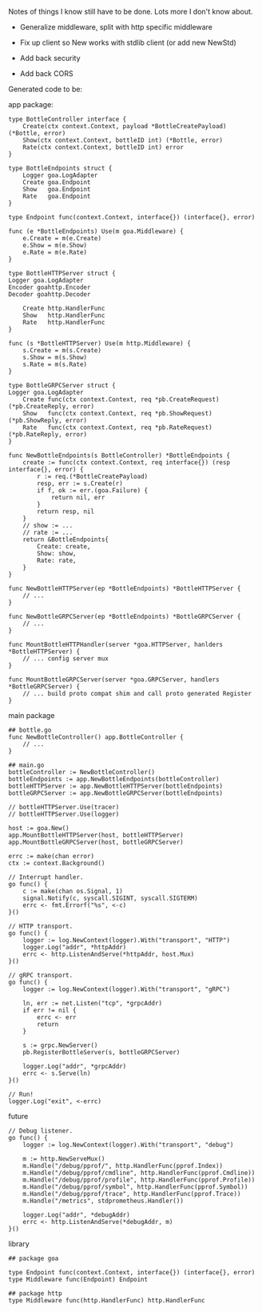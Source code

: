 Notes of things I know still have to be done. Lots more I don't know about.

- Generalize middleware, split with http specific middleware

- Fix up client so New works with stdlib client (or add new NewStd)
- Add back security
- Add back CORS


Generated code to be:

app package:

    type BottleController interface {
        Create(ctx context.Context, payload *BottleCreatePayload) (*Bottle, error)
        Show(ctx context.Context, bottleID int) (*Bottle, error)
        Rate(ctx context.Context, bottleID int) error
    }

    type BottleEndpoints struct {
        Logger goa.LogAdapter
        Create goa.Endpoint
        Show   goa.Endpoint
        Rate   goa.Endpoint
    }

    type Endpoint func(context.Context, interface{}) (interface{}, error)

    func (e *BottleEndpoints) Use(m goa.Middleware) {
        e.Create = m(e.Create)
        e.Show = m(e.Show)
        e.Rate = m(e.Rate)
    }

    type BottleHTTPServer struct {
    Logger goa.LogAdapter
    Encoder goahttp.Encoder
    Decoder goahttp.Decoder

        Create http.HandlerFunc
        Show   http.HandlerFunc
        Rate   http.HandlerFunc
    }

    func (s *BottleHTTPServer) Use(m http.Middleware) {
        s.Create = m(s.Create)
        s.Show = m(s.Show)
        s.Rate = m(s.Rate)
    }

    type BottleGRPCServer struct {
    Logger goa.LogAdapter
        Create func(ctx context.Context, req *pb.CreateRequest) (*pb.CreateReply, error)
        Show   func(ctx context.Context, req *pb.ShowRequest) (*pb.ShowReply, error)
        Rate   func(ctx context.Context, req *pb.RateRequest) (*pb.RateReply, error)
    }

    func NewBottleEndpoints(s BottleController) *BottleEndpoints {
        create := func(ctx context.Context, req interface{}) (resp interface{}, error) {
            r := req.(*BottleCreatePayload)
            resp, err := s.Create(r)
            if f, ok := err.(goa.Failure) {
                return nil, err
            }
            return resp, nil
        }
        // show := ...
        // rate := ...
        return &BottleEndpoints{
            Create: create,
            Show: show,
            Rate: rate,
        }
    }

    func NewBottleHTTPServer(ep *BottleEndpoints) *BottleHTTPServer {
        // ...
    }

    func NewBottleGRPCServer(ep *BottleEndpoints) *BottleGRPCServer {
        // ...
    }

    func MountBottleHTTPHandler(server *goa.HTTPServer, hanlders *BottleHTTPServer) {
        // ... config server mux
    }

    func MountBottleGRPCServer(server *goa.GRPCServer, handlers *BottleGRPCServer) {
        // ... build proto compat shim and call proto generated Register
    }

main package

    ## bottle.go
    func NewBottleController() app.BottleController {
        // ...
    }

    ## main.go
    bottleController := NewBottleController()
    bottleEndpoints := app.NewBottleEndpoints(bottleController)
    bottleHTTPServer := app.NewBottleHTTPServer(bottleEndpoints)
    bottleGRPCServer := app.NewBottleGRPCServer(bottleEndpoints)

    // bottleHTTPServer.Use(tracer)
    // bottleHTTPServer.Use(logger)

    host := goa.New()
    app.MountBottleHTTPServer(host, bottleHTTPServer)
    app.MountBottleGRPCServer(host, bottleGRPCServer)

    errc := make(chan error)
    ctx := context.Background()

    // Interrupt handler.
    go func() {
        c := make(chan os.Signal, 1)
        signal.Notify(c, syscall.SIGINT, syscall.SIGTERM)
        errc <- fmt.Errorf("%s", <-c)
    }()

    // HTTP transport.
    go func() {
        logger := log.NewContext(logger).With("transport", "HTTP")
        logger.Log("addr", *httpAddr)
        errc <- http.ListenAndServe(*httpAddr, host.Mux)
    }()

    // gRPC transport.
    go func() {
        logger := log.NewContext(logger).With("transport", "gRPC")

        ln, err := net.Listen("tcp", *grpcAddr)
        if err != nil {
            errc <- err
            return
        }

        s := grpc.NewServer()
        pb.RegisterBottleServer(s, bottleGRPCServer)

        logger.Log("addr", *grpcAddr)
        errc <- s.Serve(ln)
    }()

    // Run!
    logger.Log("exit", <-errc)

future

    // Debug listener.
    go func() {
        logger := log.NewContext(logger).With("transport", "debug")

        m := http.NewServeMux()
        m.Handle("/debug/pprof/", http.HandlerFunc(pprof.Index))
        m.Handle("/debug/pprof/cmdline", http.HandlerFunc(pprof.Cmdline))
        m.Handle("/debug/pprof/profile", http.HandlerFunc(pprof.Profile))
        m.Handle("/debug/pprof/symbol", http.HandlerFunc(pprof.Symbol))
        m.Handle("/debug/pprof/trace", http.HandlerFunc(pprof.Trace))
        m.Handle("/metrics", stdprometheus.Handler())

        logger.Log("addr", *debugAddr)
        errc <- http.ListenAndServe(*debugAddr, m)
    }()

library

    ## package goa

    type Endpoint func(context.Context, interface{}) (interface{}, error)
    type Middleware func(Endpoint) Endpoint

    ## package http
    type Middleware func(http.HandlerFunc) http.HandlerFunc
